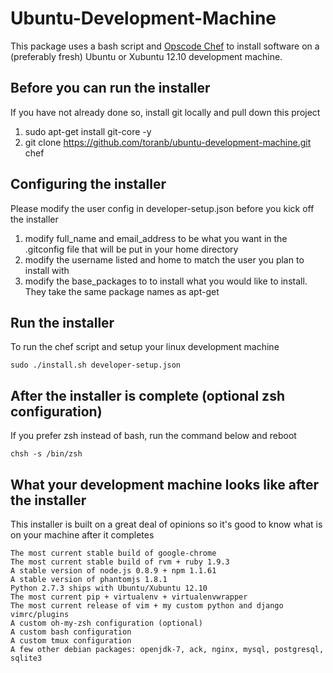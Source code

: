 Ubuntu-Development-Machine
==========================
This package uses a bash script and [Opscode Chef](http://wiki.opscode.com/display/chef/Home) to install software on a (preferably fresh) Ubuntu or Xubuntu 12.10 development machine.

Before you can run the installer
-----------------------
If you have not already done so, install git locally and pull down this project

1. sudo apt-get install git-core -y
2. git clone https://github.com/toranb/ubuntu-development-machine.git chef

Configuring the installer
-------------------------
Please modify the user config in developer-setup.json before you kick off the installer

1. modify full_name and email_address to be what you want in the .gitconfig file that will be put in your home directory
2. modify the username listed and home to match the user you plan to install with
3. modify the base_packages to to install what you would like to install. They take the same package names as apt-get

Run the installer
-----------------
To run the chef script and setup your linux development machine

	sudo ./install.sh developer-setup.json

After the installer is complete (optional zsh configuration)
-----------------
If you prefer zsh instead of bash, run the command below and reboot

	chsh -s /bin/zsh

What your development machine looks like after the installer
-----------------
This installer is built on a great deal of opinions so it's good to know what is on your machine after it completes

    The most current stable build of google-chrome
	The most current stable build of rvm + ruby 1.9.3
    A stable version of node.js 0.8.9 + npm 1.1.61
    A stable version of phantomjs 1.8.1
    Python 2.7.3 ships with Ubuntu/Xubuntu 12.10
    The most current pip + virtualenv + virtualenvwrapper
    The most current release of vim + my custom python and django vimrc/plugins
    A custom oh-my-zsh configuration (optional)
    A custom bash configuration
    A custom tmux configuration
    A few other debian packages: openjdk-7, ack, nginx, mysql, postgresql, sqlite3
